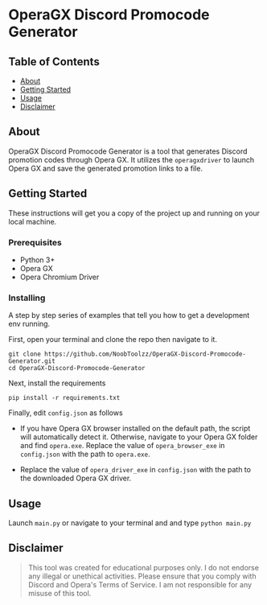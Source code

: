 # OperaGX Discord Promocode Generator

## Table of Contents

- [About](#about)
- [Getting Started](#getting_started)
- [Usage](#usage)
- [Disclaimer](#disclaimer)

## About <a name = "about"></a>

OperaGX Discord Promocode Generator is a tool that generates Discord promotion codes through Opera GX. It utilizes the `operagxdriver` to launch Opera GX and save the generated promotion links to a file.

## Getting Started <a name = "getting_started"></a>

These instructions will get you a copy of the project up and running on your local machine.

### Prerequisites

- Python 3+
- Opera GX
- Opera Chromium Driver

### Installing

A step by step series of examples that tell you how to get a development env running.

First, open your terminal and clone the repo then navigate to it.
```
git clone https://github.com/NoobToolzz/OperaGX-Discord-Promocode-Generator.git
cd OperaGX-Discord-Promocode-Generator
```

Next, install the requirements
```
pip install -r requirements.txt
```

Finally, edit `config.json` as follows

- If you have Opera GX browser installed on the default path, the script will automatically detect it. Otherwise, navigate to your Opera GX folder and find `opera.exe`. Replace the value of `opera_browser_exe` in `config.json` with the path to `opera.exe`.

- Replace the value of `opera_driver_exe` in `config.json` with the path to the downloaded Opera GX driver.


## Usage <a name = "usage"></a>

Launch `main.py` or navigate to your terminal and and type `python main.py`

## Disclaimer <a name = "disclaimer"></a>
> This tool was created for educational purposes only. I do not endorse any illegal or unethical activities. Please ensure that you comply with Discord and Opera's Terms of Service. I am not responsible for any misuse of this tool.
